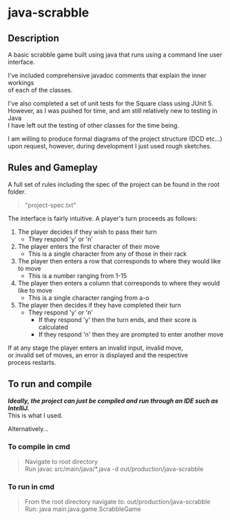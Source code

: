 # java-scrabble

## Description
A basic scrabble game built using java that runs using a command line user interface.

I've included comprehensive javadoc comments that explain the inner workings  
of each of the classes.

I've also completed a set of unit tests for the Square class using JUnit 5.  
However, as I was pushed for time, and am still relatively new to testing in Java  
I have left out the testing of other classes for the time being.

I am willing to produce formal diagrams of the project structure (DCD etc...)  
upon request, however, during development I just used rough sketches.

## Rules and Gameplay

A full set of rules including the spec of the project can be found in the root folder.  
> "project-spec.txt"

The interface is fairly intuitive. A player's turn proceeds as follows:
1. The player decides if they wish to pass their turn
    - They respond 'y' or 'n'
2. The player enters the first character of their move
    - This is a single character from any of those in their rack
3. The player then enters a row that corresponds to where they would like to move
    - This is a number ranging from 1-15
4. The player then enters a column that corresponds to where they would like to move
    - This is a single character ranging from a-o
5. The player then decides if they have completed their turn
    - They respond 'y' or 'n'
        - If they respond 'y' then the turn ends, and their score is calculated
        - If they respond 'n' then they are prompted to enter another move
        
If at any stage the player enters an invalid input, invalid move,  
or invalid set of moves, an error is displayed and the respective  
process restarts.

## To run and compile

***Ideally, the project can just be compiled and run through an IDE such as IntelliJ.***  
This is what I used.

Alternatively...

### To compile in cmd
> Navigate to root directory  
> Run javac src/main/java/*.java -d out/production/java-scrabble

### To run in cmd
> From the root directory navigate to: out/production/java-scrabble  
> Run: java main.java.game.ScrabbleGame